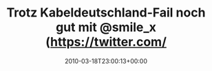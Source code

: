 ---
retweeted: false
source: <a href="http://twitter.com" rel="nofollow">Twitter Web Client</a>
entities:
  hashtags:
  - text: lsdug
    indices:
    - '63'
    - '69'
  symbols: []
  user_mentions:
  - name: "@smile_x *th"
    screen_name: smile_x
    indices:
    - '41'
    - '49'
    id_str: '14692865'
    id: '14692865'
  urls: []
display_text_range:
- '0'
- '138'
favorite_count: '0'
id_str: '10693728558'
truncated: false
retweet_count: '0'
id: '10693728558'
created_at: Thu Mar 18 23:00:13 +0000 2010
favorited: false
full_text: 'Trotz Kabeldeutschland-Fail noch gut mit [@smile_x](https://twitter.com/smile_x)
  das next big #lsdug Thing besprochen. Jetzt aber zackig Bettruhe. (fyi: gab grad
  Kaffee)'
lang: de
tags:
- lsdug
- pesos/twitter
date: '2010-03-18T23:00:13+00:00'
src: https://twitter.com/bascht/status/10693728558
original_url: https://twitter.com/bascht/status/10693728558
type: twitter_tweet
text: 'Trotz Kabeldeutschland-Fail noch gut mit [@smile_x](https://twitter.com/smile_x)
  das next big #lsdug Thing besprochen. Jetzt aber zackig Bettruhe. (fyi: gab grad
  Kaffee)'
title: Trotz Kabeldeutschland-Fail noch gut mit @smile_x (https://twitter.com/

---